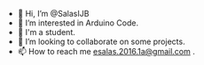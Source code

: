 - 👋 Hi, I’m @SalasIJB
- 👀 I’m interested in Arduino Code.
- 🌱 I'm a student.
- 💞️ I’m looking to collaborate on some projects.
- 📫 How to reach me esalas.2016.1a@gmail.com .

<!---
SalasIJB/SalasIJB is a ✨ special ✨ repository because its `README.md` (this file) appears on your GitHub profile.
You can click the Preview link to take a look at your changes.
--->
